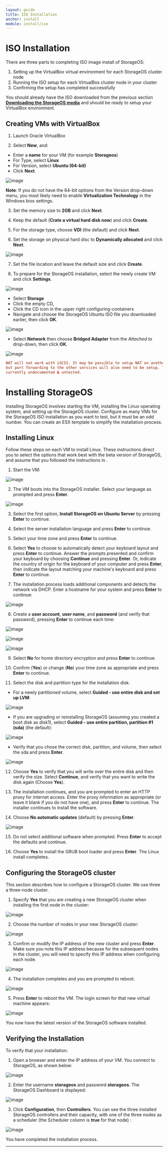 ```yaml
---
layout: guide
title: ISO Installation
anchor: install
module: install/iso
---
```


# ISO Installation

There are three parts to completing ISO image install of StorageOS:

1. Setting up the VirtualBox virtual environment for each StorageOS cluster node
2. Running the ISO setup for each VirtualBox cluster node in your cluster
3. Confirming the setup has completed successfully

You should already have the ISO downloaded from the previous section [**Downloading the StorageOS media**](../install/media.html#Downloading) and should be ready to setup your VirtualBox environment.

## Creating VMs with VirtualBox

1. Launch Oracle VirtualBox

 2. Select __New__, and:

  * Enter a __name__ for your VM (for example **Storageos**)
  * For Type, select __Linux__
  * For Version, select __Ubuntu (64-bit)__
  * Click __Next__.

 ![image](/images/docs/isoinstall/VBCreate1.png)

__Note__: If you do not have the 64-bit options from the Version drop-down menu, you most likely need to enable __Virtualization Technology__ in the Windows bios settings.

 3. Set the memory size to __2GB__ and click __Next__.

 4. Keep the default (__Crate a virtual hard disk now__) and click __Create__.

 5. For the storage type, choose __VDI__ (the default) and click __Next__.

 6. Set the storage on physical hard disc to __Dynamically allocated__ and click __Next__.

  ![image](/images/docs/isoinstall/VBCreate2.png)

 7. Set the file location and leave the default size and click __Create__.

8. To prepare for the StorageOS installation, select the newly create VM and click __Settings__.

  ![image](/images/docs/isoinstall/VBCreate3.png)

  * Select __Storage__
  * Click the empty CD,
  * Click the CD icon in the upper right configuring-containers
  * Navigate and choose the StorageOS Ubuntu ISO file you downloaded earlier, then click __OK__.

  ![image](/images/docs/isoinstall/ISOselect.png)

  * Select __Network__ then choose __Bridged Adapter__ from the *Attached to* drop-down, then click __OK__.

   ![image](/images/docs/isoinstall/ISOselect2.png)

 ```conf
NAT will not work with iSCSI. It may be possible to setup NAT on another interface
 but port forwarding to the other services will also need to be setup. This is
 currently undocumented & untested.
 ```


# Installing StorageOS

Installing StorageOS involves starting the VM, installing the Linux operating system, and setting up the StorageOS cluster. Configure as many VMs for the StorageOS ISO installation as you want to test, but it must be an odd number. You can create an ESX template to simplify the installation process.

## Installing Linux
Follow these steps on each VM to install Linux. These instructions direct you to select the options that work best with the beta version of StorageOS, and assume that you followed the instructions in <insert link to Creating the VMs using VirtualBox>.

1.  Start the VM:

 ![image](/images/docs/isoinstall/ISOinstall1.png)

2. The VM boots into the StorageOS installer. Select your language as prompted and press __Enter__.

 ![image](/images/docs/isoinstall/ISOinstall2.png)

3. Select the first option, __Install StorageOS on Ubuntu Server__ by pressing __Enter__ to continue.

4. Select the server installation language and press __Enter__ to continue.

5. Select your time zone and press __Enter__ to continue.

6. Select __Yes__ to choose to automatically detect your keyboard layout and press __Enter__ to continue. Answer the prompts presented and confirm your keyboard by choosing __Continue__ and pressing __Enter__. Or, indicate the country of origin for the keyboard of your computer and press __Enter__, then indicate the layout matching your machine's keyboard and press __Enter__ to continue.

7. The installation process loads additional components and detects the network via DHCP. Enter a hostname for your system and press __Enter__ to continue:

 ![image](/images/docs/isoinstall/ISOinstall3.png)

8. Create a __user account__, __user name__, and __password__ (and verify that password), pressing __Enter__ to continue each time:

 ![image](/images/docs/isoinstall/ISOinstall4.png)

 ![image](/images/docs/isoinstall/ISOinstall5.png)

 ![image](/images/docs/isoinstall/ISOinstall6.png)

9. Select __No__ for home directory encryption and press __Enter__ to continue.

10. Confirm (__Yes__) or change (__No__) your time zone as appropriate and press __Enter__ to continue.

11. Select the disk and partition type for the installation disk.
 - For a newly partitioned volume, select __Guided - use entire disk and set up LVM__:

 ![image](/images/docs/isoinstall/ISOinstall7.png)

 - If you are upgrading or reinstalling StorageOS (assuming you created a boot disk as disk1), select __Guided - use entire partition, partition #1 (sda)__ (the default):

 ![image](/images/docs/isoinstall/ISOinstall8.png)

 - Verify that you chose the correct disk, partition, and volume, then select the sda and press __Enter__.

  ![image](/images/docs/isoinstall/ISOinstall9.png)

12. Choose __Yes__ to verify that you will write over the entire disk and then verify the size. Select __Continue__, and verify that you want to write the disk again (Choose __Yes__).

13. The installation continues, and you are prompted to enter an HTTP proxy for internet access. Enter the proxy information as appropriate (or leave it blank if you do not have one), and press __Enter__ to continue. The installer continues to install the software.

14. Choose __No automatic updates__ (default) by pressing __Enter__.

 ![image](/images/docs/isoinstall/ISOinstall10.png)

15. Do not select additional software when prompted. Press __Enter__ to accept the defaults and continue.

16. Choose __Yes__ to install the GRUB boot loader and press __Enter__. The Linux install completes.

## Configuring the StorageOS cluster

This section describes how to configure a StorageOS cluster. We use three a three-node cluster.

1.  Specify __Yes__ that you are creating a new StorageOS cluster when installing the first node in the cluster:

 ![image](/images/docs/isoinstall/cluster1.png)

2. Choose the number of nodes in your new StorageOS cluster:

 ![image](/images/docs/isoinstall/cluster2.png)

3. Confirm or modify the IP address of the new cluster and press __Enter__. Make sure you note this IP address because for the subsequent nodes in the cluster, you will need to specify this IP address when configuring each node.

 ![image](/images/docs/isoinstall/cluster3.png)

4. The installation completes and you are prompted to reboot.

 ![image](/images/docs/isoinstall/cluster4.png)

5. Press __Enter__ to reboot the VM. The login screen for that new virtual machine appears:

 ![image](/images/docs/isoinstall/cluster5.png)

You now have the latest version of the StorageOS software installed.

## Verifying the Installation

To verify that your installation:

1. Open a browser and enter the IP address of your VM. You connect to StorageOS, as shown below:

 ![image](/images/docs/isoinstall/VerifyInstall.png)

2. Enter the username __storageos__ and password __storageos__. The StorageOS Dashboard is displayed:

  ![image](/images/docs/isoinstall/VerifyInstall2.png)

3. Click __Configuration__, then __Controllers__. You can see the three installed StorageOS controllers and their capacity, with one of the three nodes as a scheduler (the Scheduler column is __true__ for that node) :

  ![image](/images/docs/isoinstall/VerifyInstall3.png)

 You have completed the installation process.

  ---
